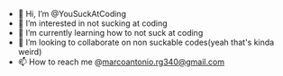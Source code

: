 - 👋 Hi, I’m @YouSuckAtCoding
- 👀 I’m interested in not sucking at coding
- 🌱 I’m currently learning how to not suck at coding
- 💞️ I’m looking to collaborate on non suckable codes(yeah that's kinda weird)
- 📫 How to reach me @marcoantonio.rg340@gmail.com

<!---
YouSuckAtCoding/YouSuckAtCoding is a ✨ special ✨ repository because its `README.md` (this file) appears on your GitHub profile.
You can click the Preview link to take a look at your changes.
--->
